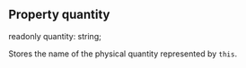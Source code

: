 ## Property quantity

<declaration>

readonly quantity: string;

</declaration>

Stores the name of the physical quantity represented by `this`.